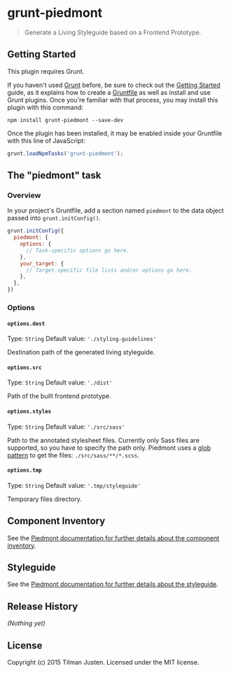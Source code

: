 # grunt-piedmont

> Generate a Living Styleguide based on a Frontend Prototype.

## Getting Started
This plugin requires Grunt.

If you haven't used [Grunt](http://gruntjs.com/) before, be sure to check out the [Getting Started](http://gruntjs.com/getting-started) guide, as it explains how to create a [Gruntfile](http://gruntjs.com/sample-gruntfile) as well as install and use Grunt plugins. Once you're familiar with that process, you may install this plugin with this command:

```shell
npm install grunt-piedmont --save-dev
```

Once the plugin has been installed, it may be enabled inside your Gruntfile with this line of JavaScript:

```js
grunt.loadNpmTasks('grunt-piedmont');
```

## The "piedmont" task

### Overview
In your project's Gruntfile, add a section named `piedmont` to the data object passed into `grunt.initConfig()`.

```js
grunt.initConfig({
  piedmont: {
    options: {
      // Task-specific options go here.
    },
    your_target: {
      // Target-specific file lists and/or options go here.
    },
  },
})
```

### Options

#### `options.dest`
Type: `String`
Default value: `'./styling-guidelines'`

Destination path of the generated living styleguide.

#### `options.src`
Type: `String`
Default value: `'./dist'`

Path of the built frontend prototype.

#### `options.styles`
Type: `String`
Default value: `'./src/sass'`

Path to the annotated stylesheet files. Currently only Sass files are supported, so you have to specify the path only. 
Piedmont uses a [glob pattern](https://www.npmjs.com/package/glob) to get the files: `./src/sass/**/*.scss`. 

#### `options.tmp`
Type: `String`
Default value: `'.tmp/styleguide'`

Temporary files directory.

## Component Inventory

See the [Piedmont documentation for further details about the component inventory](https://github.com/tilmanjusten/piedmont#component-inventory).

## Styleguide

See the [Piedmont documentation for further details about the styleguide](https://github.com/tilmanjusten/piedmont#styleguide).



## Release History
_(Nothing yet)_

## License
Copyright (c) 2015 Tilman Justen. Licensed under the MIT license.
